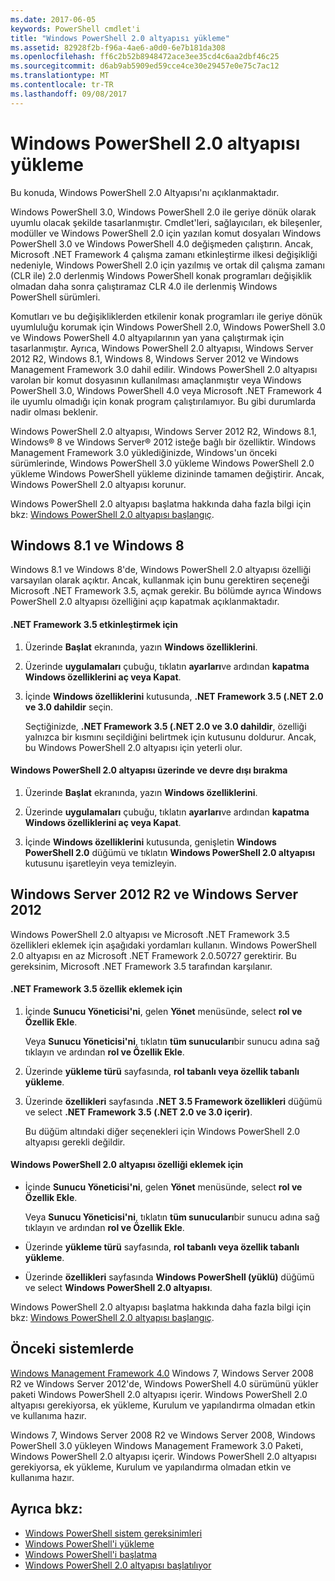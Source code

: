 ```yaml
---
ms.date: 2017-06-05
keywords: PowerShell cmdlet'i
title: "Windows PowerShell 2.0 altyapısı yükleme"
ms.assetid: 82928f2b-f96a-4ae6-a0d0-6e7b181da308
ms.openlocfilehash: ff6c2b52b8948472ace3ee35cd4c6aa2dbf46c25
ms.sourcegitcommit: d6ab9ab5909ed59cce4ce30e29457e0e75c7ac12
ms.translationtype: MT
ms.contentlocale: tr-TR
ms.lasthandoff: 09/08/2017
---
```

# <a name="installing-the-windows-powershell-20-engine"></a>Windows PowerShell 2.0 altyapısı yükleme
Bu konuda, Windows PowerShell 2.0 Altyapısı'nı açıklanmaktadır.

Windows PowerShell 3.0, Windows PowerShell 2.0 ile geriye dönük olarak uyumlu olacak şekilde tasarlanmıştır. Cmdlet'leri, sağlayıcıları, ek bileşenler, modüller ve Windows PowerShell 2.0 için yazılan komut dosyaları Windows PowerShell 3.0 ve Windows PowerShell 4.0 değişmeden çalıştırın. Ancak, Microsoft .NET Framework 4 çalışma zamanı etkinleştirme ilkesi değişikliği nedeniyle, Windows PowerShell 2.0 için yazılmış ve ortak dil çalışma zamanı (CLR ile) 2.0 derlenmiş Windows PowerShell konak programları değişiklik olmadan daha sonra çalıştıramaz CLR 4.0 ile derlenmiş Windows PowerShell sürümleri.

Komutları ve bu değişikliklerden etkilenir konak programları ile geriye dönük uyumluluğu korumak için Windows PowerShell 2.0, Windows PowerShell 3.0 ve Windows PowerShell 4.0 altyapılarının yan yana çalıştırmak için tasarlanmıştır. Ayrıca, Windows PowerShell 2.0 altyapısı, Windows Server 2012 R2, Windows 8.1, Windows 8, Windows Server 2012 ve Windows Management Framework 3.0 dahil edilir. Windows PowerShell 2.0 altyapısı varolan bir komut dosyasının kullanılması amaçlanmıştır veya Windows PowerShell 3.0, Windows PowerShell 4.0 veya Microsoft .NET Framework 4 ile uyumlu olmadığı için konak program çalıştırılamıyor. Bu gibi durumlarda nadir olması beklenir.

Windows PowerShell 2.0 altyapısı, Windows Server 2012 R2, Windows 8.1, Windows® 8 ve Windows Server® 2012 isteğe bağlı bir özelliktir. Windows Management Framework 3.0 yüklediğinizde, Windows'un önceki sürümlerinde, Windows PowerShell 3.0 yükleme Windows PowerShell 2.0 yükleme Windows PowerShell yükleme dizininde tamamen değiştirir. Ancak, Windows PowerShell 2.0 altyapısı korunur.

Windows PowerShell 2.0 altyapısı başlatma hakkında daha fazla bilgi için bkz: [Windows PowerShell 2.0 altyapısı başlangıç](Starting-the-Windows-PowerShell-2.0-Engine.md).

## <a name="on-windows-81-and-windows-8"></a>Windows 8.1 ve Windows 8
Windows 8.1 ve Windows 8'de, Windows PowerShell 2.0 altyapısı özelliği varsayılan olarak açıktır. Ancak, kullanmak için bunu gerektiren seçeneği Microsoft .NET Framework 3.5, açmak gerekir. Bu bölümde ayrıca Windows PowerShell 2.0 altyapısı özelliğini açıp kapatmak açıklanmaktadır.

#### <a name="to-turn-on-net-framework-35"></a>.NET Framework 3.5 etkinleştirmek için

1. Üzerinde **Başlat** ekranında, yazın **Windows özelliklerini**.

2. Üzerinde **uygulamaları** çubuğu, tıklatın **ayarları**ve ardından **kapatma Windows özelliklerini aç veya Kapat**.

3. İçinde **Windows özelliklerini** kutusunda, **.NET Framework 3.5 (.NET 2.0 ve 3.0 dahildir** seçin.

    Seçtiğinizde, **.NET Framework 3.5 (.NET 2.0 ve 3.0 dahildir**, özelliği yalnızca bir kısmını seçildiğini belirtmek için kutusunu doldurur. Ancak, bu Windows PowerShell 2.0 altyapısı için yeterli olur.

#### <a name="to-turn-the-windows-powershell-20-engine-on-and-off"></a>Windows PowerShell 2.0 altyapısı üzerinde ve devre dışı bırakma

1. Üzerinde **Başlat** ekranında, yazın **Windows özelliklerini**.

2. Üzerinde **uygulamaları** çubuğu, tıklatın **ayarları**ve ardından **kapatma Windows özelliklerini aç veya Kapat**.

3. İçinde **Windows özelliklerini** kutusunda, genişletin **Windows PowerShell 2.0** düğümü ve tıklatın **Windows PowerShell 2.0 altyapısı** kutusunu işaretleyin veya temizleyin.

## <a name="on-windows-server-2012-r2-and-windows-server-2012"></a>Windows Server 2012 R2 ve Windows Server 2012
Windows PowerShell 2.0 altyapısı ve Microsoft .NET Framework 3.5 özellikleri eklemek için aşağıdaki yordamları kullanın. Windows PowerShell 2.0 altyapısı en az Microsoft .NET Framework 2.0.50727 gerektirir. Bu gereksinim, Microsoft .NET Framework 3.5 tarafından karşılanır.

#### <a name="to-add-the-net-framework-35-feature"></a>.NET Framework 3.5 özellik eklemek için

1. İçinde **Sunucu Yöneticisi'ni**, gelen **Yönet** menüsünde, select **rol ve Özellik Ekle**.

    Veya **Sunucu Yöneticisi'ni**, tıklatın **tüm sunucuları**bir sunucu adına sağ tıklayın ve ardından **rol ve Özellik Ekle**.

2. Üzerinde **yükleme türü** sayfasında, **rol tabanlı veya özellik tabanlı yükleme**.

3. Üzerinde **özellikleri** sayfasında **.NET 3.5 Framework özellikleri** düğümü ve select **.NET Framework 3.5 (.NET 2.0 ve 3.0 içerir)**.

    Bu düğüm altındaki diğer seçenekleri için Windows PowerShell 2.0 altyapısı gerekli değildir.

#### <a name="to-add-the-windows-powershell-20-engine-feature"></a>Windows PowerShell 2.0 altyapısı özelliği eklemek için

- İçinde **Sunucu Yöneticisi'ni**, gelen **Yönet** menüsünde, select **rol ve Özellik Ekle**.

    Veya **Sunucu Yöneticisi'ni**, tıklatın **tüm sunucuları**bir sunucu adına sağ tıklayın ve ardından **rol ve Özellik Ekle**.

- Üzerinde **yükleme türü** sayfasında, **rol tabanlı veya özellik tabanlı yükleme**.

- Üzerinde **özellikleri** sayfasında **Windows PowerShell (yüklü)** düğümü ve select **Windows PowerShell 2.0 altyapısı**.

Windows PowerShell 2.0 altyapısı başlatma hakkında daha fazla bilgi için bkz: [Windows PowerShell 2.0 altyapısı başlangıç](Starting-the-Windows-PowerShell-2.0-Engine.md).

## <a name="on-earlier-systems"></a>Önceki sistemlerde
[Windows Management Framework 4.0](http://go.microsoft.com/fwlink/?LinkID=293881) Windows 7, Windows Server 2008 R2 ve Windows Server 2012'de, Windows PowerShell 4.0 sürümünü yükler paketi Windows PowerShell 2.0 altyapısı içerir. Windows PowerShell 2.0 altyapısı gerekiyorsa, ek yükleme, Kurulum ve yapılandırma olmadan etkin ve kullanıma hazır.

Windows 7, Windows Server 2008 R2 ve Windows Server 2008, Windows PowerShell 3.0 yükleyen Windows Management Framework 3.0 Paketi, Windows PowerShell 2.0 altyapısı içerir. Windows PowerShell 2.0 altyapısı gerekiyorsa, ek yükleme, Kurulum ve yapılandırma olmadan etkin ve kullanıma hazır.

## <a name="see-also"></a>Ayrıca bkz:
- [Windows PowerShell sistem gereksinimleri](Windows-PowerShell-System-Requirements.md)
- [Windows PowerShell'i yükleme](Installing-Windows-PowerShell.md)
- [Windows PowerShell'i başlatma](https://technet.microsoft.com/en-us/library/8ec8c2d7-8e7c-4722-a3d2-498fe5739a8e)
- [Windows PowerShell 2.0 altyapısı başlatılıyor](Starting-the-Windows-PowerShell-2.0-Engine.md)

